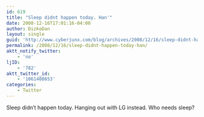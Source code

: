 ```yaml
---
id: 619
title: "Sleep didnt happen today. Han'"
date: 2008-12-16T17:01:16-04:00
author: DizkoDan
layout: single
guid: 'http://www.cyberjunx.com/blog/archives/2008/12/16/sleep-didnt-happen-today-han/'
permalink: /2008/12/16/sleep-didnt-happen-today-han/
aktt_notify_twitter:
    - 'no'
ljID:
    - '782'
aktt_twitter_id:
    - '1061408653'
categories:
    - Twitter
---
```


Sleep didn’t happen today. Hanging out with LG instead. Who needs sleep?